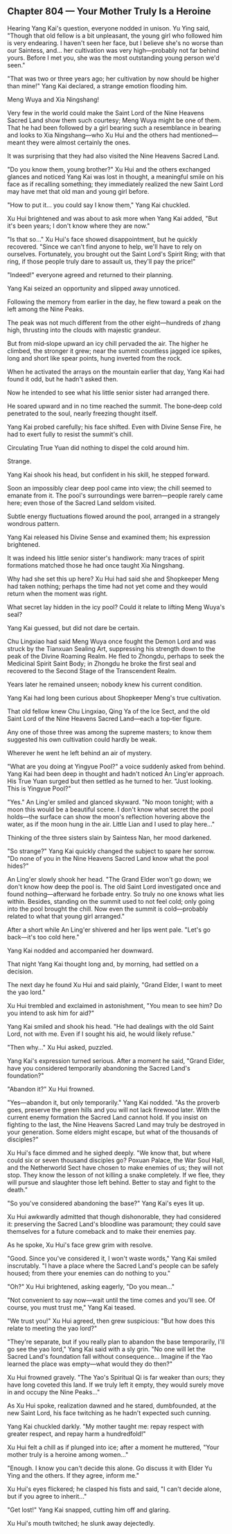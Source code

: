 ## Chapter 804 — Your Mother Truly Is a Heroine

Hearing Yang Kai's question, everyone nodded in unison. Yu Ying said, "Though that old fellow is a bit unpleasant, the young girl who followed him is very endearing. I haven't seen her face, but I believe she's no worse than our Saintess, and... her cultivation was very high—probably not far behind yours. Before I met you, she was the most outstanding young person we'd seen."

"That was two or three years ago; her cultivation by now should be higher than mine!" Yang Kai declared, a strange emotion flooding him.

Meng Wuya and Xia Ningshang!

Very few in the world could make the Saint Lord of the Nine Heavens Sacred Land show them such courtesy; Meng Wuya might be one of them. That he had been followed by a girl bearing such a resemblance in bearing and looks to Xia Ningshang—who Xu Hui and the others had mentioned—meant they were almost certainly the ones.

It was surprising that they had also visited the Nine Heavens Sacred Land.

"Do you know them, young brother?" Xu Hui and the others exchanged glances and noticed Yang Kai was lost in thought, a meaningful smile on his face as if recalling something; they immediately realized the new Saint Lord may have met that old man and young girl before.

"How to put it... you could say I know them," Yang Kai chuckled.

Xu Hui brightened and was about to ask more when Yang Kai added, "But it's been years; I don't know where they are now."

"Is that so..." Xu Hui's face showed disappointment, but he quickly recovered. "Since we can't find anyone to help, we'll have to rely on ourselves. Fortunately, you brought out the Saint Lord's Spirit Ring; with that ring, if those people truly dare to assault us, they'll pay the price!"

"Indeed!" everyone agreed and returned to their planning.

Yang Kai seized an opportunity and slipped away unnoticed.

Following the memory from earlier in the day, he flew toward a peak on the left among the Nine Peaks.

The peak was not much different from the other eight—hundreds of zhang high, thrusting into the clouds with majestic grandeur.

But from mid‑slope upward an icy chill pervaded the air. The higher he climbed, the stronger it grew; near the summit countless jagged ice spikes, long and short like spear points, hung inverted from the rock.

When he activated the arrays on the mountain earlier that day, Yang Kai had found it odd, but he hadn't asked then.

Now he intended to see what his little senior sister had arranged there.

He soared upward and in no time reached the summit. The bone‑deep cold penetrated to the soul, nearly freezing thought itself.

Yang Kai probed carefully; his face shifted. Even with Divine Sense Fire, he had to exert fully to resist the summit's chill.

Circulating True Yuan did nothing to dispel the cold around him.

Strange.

Yang Kai shook his head, but confident in his skill, he stepped forward.

Soon an impossibly clear deep pool came into view; the chill seemed to emanate from it. The pool's surroundings were barren—people rarely came here; even those of the Sacred Land seldom visited.

Subtle energy fluctuations flowed around the pool, arranged in a strangely wondrous pattern.

Yang Kai released his Divine Sense and examined them; his expression brightened.

It was indeed his little senior sister's handiwork: many traces of spirit formations matched those he had once taught Xia Ningshang.

Why had she set this up here? Xu Hui had said she and Shopkeeper Meng had taken nothing; perhaps the time had not yet come and they would return when the moment was right.

What secret lay hidden in the icy pool? Could it relate to lifting Meng Wuya's seal?

Yang Kai guessed, but did not dare be certain.

Chu Lingxiao had said Meng Wuya once fought the Demon Lord and was struck by the Tianxuan Sealing Art, suppressing his strength down to the peak of the Divine Roaming Realm. He fled to Zhongdu, perhaps to seek the Medicinal Spirit Saint Body; in Zhongdu he broke the first seal and recovered to the Second Stage of the Transcendent Realm.

Years later he remained unseen; nobody knew his current condition.

Yang Kai had long been curious about Shopkeeper Meng's true cultivation.

That old fellow knew Chu Lingxiao, Qing Ya of the Ice Sect, and the old Saint Lord of the Nine Heavens Sacred Land—each a top‑tier figure.

Any one of those three was among the supreme masters; to know them suggested his own cultivation could hardly be weak.

Wherever he went he left behind an air of mystery.

"What are you doing at Yingyue Pool?" a voice suddenly asked from behind. Yang Kai had been deep in thought and hadn't noticed An Ling'er approach. His True Yuan surged but then settled as he turned to her. "Just looking. This is Yingyue Pool?"

"Yes." An Ling'er smiled and glanced skyward. "No moon tonight; with a moon this would be a beautiful scene. I don't know what secret the pool holds—the surface can show the moon's reflection hovering above the water, as if the moon hung in the air. Little Lian and I used to play here..."

Thinking of the three sisters slain by Saintess Nan, her mood darkened.

"So strange?" Yang Kai quickly changed the subject to spare her sorrow. "Do none of you in the Nine Heavens Sacred Land know what the pool hides?"

An Ling'er slowly shook her head. "The Grand Elder won't go down; we don't know how deep the pool is. The old Saint Lord investigated once and found nothing—afterward he forbade entry. So truly no one knows what lies within. Besides, standing on the summit used to not feel cold; only going into the pool brought the chill. Now even the summit is cold—probably related to what that young girl arranged."

After a short while An Ling'er shivered and her lips went pale. "Let's go back—it's too cold here."

Yang Kai nodded and accompanied her downward.

That night Yang Kai thought long and, by morning, had settled on a decision.

The next day he found Xu Hui and said plainly, "Grand Elder, I want to meet the yao lord."

Xu Hui trembled and exclaimed in astonishment, "You mean to see him? Do you intend to ask him for aid?"

Yang Kai smiled and shook his head. "He had dealings with the old Saint Lord, not with me. Even if I sought his aid, he would likely refuse."

"Then why..." Xu Hui asked, puzzled.

Yang Kai's expression turned serious. After a moment he said, "Grand Elder, have you considered temporarily abandoning the Sacred Land's foundation?"

"Abandon it?" Xu Hui frowned.

"Yes—abandon it, but only temporarily." Yang Kai nodded. "As the proverb goes, preserve the green hills and you will not lack firewood later. With the current enemy formation the Sacred Land cannot hold. If you insist on fighting to the last, the Nine Heavens Sacred Land may truly be destroyed in your generation. Some elders might escape, but what of the thousands of disciples?"

Xu Hui's face dimmed and he sighed deeply. "We know that, but where could six or seven thousand disciples go? Poxuan Palace, the War Soul Hall, and the Netherworld Sect have chosen to make enemies of us; they will not stop. They know the lesson of not killing a snake completely. If we flee, they will pursue and slaughter those left behind. Better to stay and fight to the death."

"So you've considered abandoning the base?" Yang Kai's eyes lit up.

Xu Hui awkwardly admitted that though dishonorable, they had considered it: preserving the Sacred Land's bloodline was paramount; they could save themselves for a future comeback and to make their enemies pay.

As he spoke, Xu Hui's face grew grim with resolve.

"Good. Since you've considered it, I won't waste words," Yang Kai smiled inscrutably. "I have a place where the Sacred Land's people can be safely housed; from there your enemies can do nothing to you."

"Oh?" Xu Hui brightened, asking eagerly, "Do you mean..."

"Not convenient to say now—wait until the time comes and you'll see. Of course, you must trust me," Yang Kai teased.

"We trust you!" Xu Hui agreed, then grew suspicious: "But how does this relate to meeting the yao lord?"

"They're separate, but if you really plan to abandon the base temporarily, I'll go see the yao lord," Yang Kai said with a sly grin. "No one will let the Sacred Land's foundation fall without consequence... Imagine if the Yao learned the place was empty—what would they do then?"

Xu Hui frowned gravely. "The Yao's Spiritual Qi is far weaker than ours; they have long coveted this land. If we truly left it empty, they would surely move in and occupy the Nine Peaks..."

As Xu Hui spoke, realization dawned and he stared, dumbfounded, at the new Saint Lord, his face twitching as he hadn't expected such cunning.

Yang Kai chuckled darkly. "My mother taught me: repay respect with greater respect, and repay harm a hundredfold!"

Xu Hui felt a chill as if plunged into ice; after a moment he muttered, "Your mother truly is a heroine among women..."

"Enough. I know you can't decide this alone. Go discuss it with Elder Yu Ying and the others. If they agree, inform me."

Xu Hui's eyes flickered; he clasped his fists and said, "I can't decide alone, but if you agree to inherit..."

"Get lost!" Yang Kai snapped, cutting him off and glaring.

Xu Hui's mouth twitched; he slunk away dejectedly.